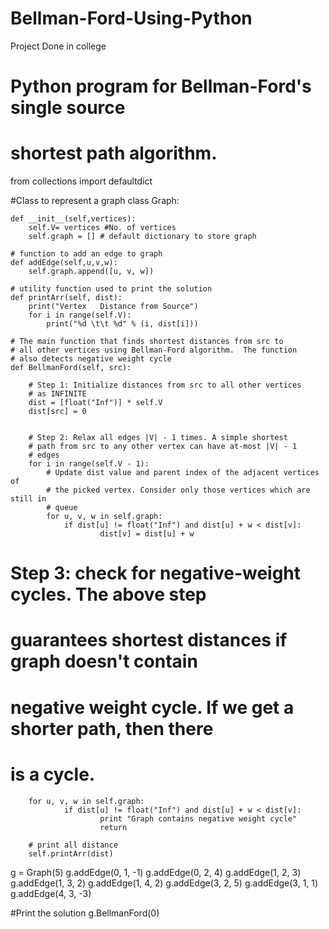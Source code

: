 # Bellman-Ford-Using-Python
Project Done in college
# Python program for Bellman-Ford's single source  
# shortest path algorithm. 
  
from collections import defaultdict 
  
#Class to represent a graph 
class Graph: 
  
    def __init__(self,vertices): 
        self.V= vertices #No. of vertices 
        self.graph = [] # default dictionary to store graph 
   
    # function to add an edge to graph 
    def addEdge(self,u,v,w): 
        self.graph.append([u, v, w]) 
          
    # utility function used to print the solution 
    def printArr(self, dist): 
        print("Vertex   Distance from Source") 
        for i in range(self.V): 
            print("%d \t\t %d" % (i, dist[i])) 
      
    # The main function that finds shortest distances from src to 
    # all other vertices using Bellman-Ford algorithm.  The function 
    # also detects negative weight cycle 
    def BellmanFord(self, src): 
  
        # Step 1: Initialize distances from src to all other vertices 
        # as INFINITE 
        dist = [float("Inf")] * self.V 
        dist[src] = 0 
  
  
        # Step 2: Relax all edges |V| - 1 times. A simple shortest  
        # path from src to any other vertex can have at-most |V| - 1  
        # edges 
        for i in range(self.V - 1): 
            # Update dist value and parent index of the adjacent vertices of 
            # the picked vertex. Consider only those vertices which are still in 
            # queue 
            for u, v, w in self.graph: 
                if dist[u] != float("Inf") and dist[u] + w < dist[v]: 
                        dist[v] = dist[u] + w 
  
# Step 3: check for negative-weight cycles.  The above   step
# guarantees shortest distances if graph doesn't contain
# negative weight cycle.  If we get a shorter path, then there
# is a cycle.
  
        for u, v, w in self.graph: 
                if dist[u] != float("Inf") and dist[u] + w < dist[v]: 
                        print "Graph contains negative weight cycle"
                        return
                          
        # print all distance 
        self.printArr(dist) 
  
g = Graph(5) 
g.addEdge(0, 1, -1) 
g.addEdge(0, 2, 4) 
g.addEdge(1, 2, 3) 
g.addEdge(1, 3, 2) 
g.addEdge(1, 4, 2) 
g.addEdge(3, 2, 5) 
g.addEdge(3, 1, 1) 
g.addEdge(4, 3, -3) 
  
#Print the solution 
g.BellmanFord(0) 

